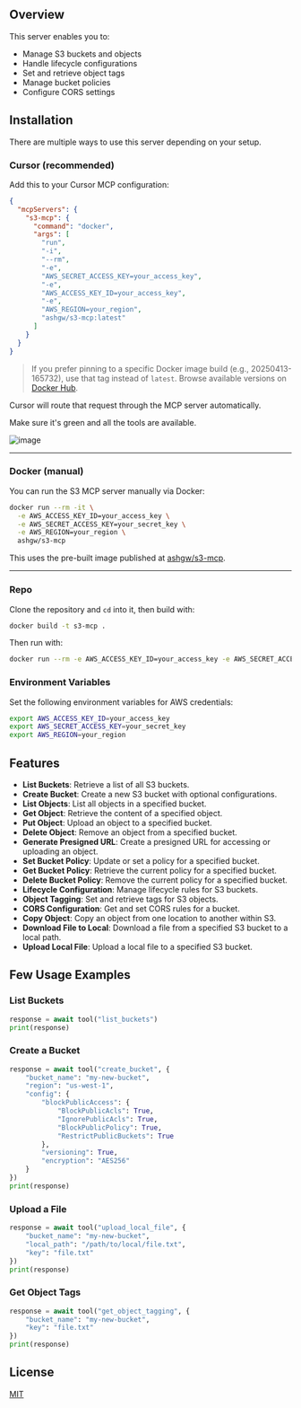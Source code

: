 ## Overview

This server enables you to:

- Manage S3 buckets and objects
- Handle lifecycle configurations
- Set and retrieve object tags
- Manage bucket policies
- Configure CORS settings

## Installation

There are multiple ways to use this server depending on your setup.

### Cursor (recommended)

Add this to your Cursor MCP configuration:

```json
{
  "mcpServers": {
    "s3-mcp": {
      "command": "docker",
      "args": [
        "run",
        "-i",
        "--rm",
        "-e",
        "AWS_SECRET_ACCESS_KEY=your_access_key",
        "-e",
        "AWS_ACCESS_KEY_ID=your_access_key",
        "-e",
        "AWS_REGION=your_region",
        "ashgw/s3-mcp:latest"
      ]
    }
  }
}
```

> If you prefer pinning to a specific Docker image build (e.g., 20250413-165732), use that tag instead of `latest`. Browse available versions on [Docker Hub](https://hub.docker.com/r/ashgw/s3-mcp/tags).

Cursor will route that request through the MCP server automatically.

Make sure it's green and all the tools are available.

![image](https://github.com/user-attachments/assets/6b37044d-e6f3-447a-8809-4431822c0731)

---

### Docker (manual)

You can run the S3 MCP server manually via Docker:

```bash
docker run --rm -it \
  -e AWS_ACCESS_KEY_ID=your_access_key \
  -e AWS_SECRET_ACCESS_KEY=your_secret_key \
  -e AWS_REGION=your_region \
  ashgw/s3-mcp
```

This uses the pre-built image published at [ashgw/s3-mcp](https://hub.docker.com/repository/docker/ashgw/s3-mcp).

---

### Repo

Clone the repository and `cd` into it, then build with:

```bash
docker build -t s3-mcp .
```

Then run with:

```bash
docker run --rm -e AWS_ACCESS_KEY_ID=your_access_key -e AWS_SECRET_ACCESS_KEY=your_secret_key -e AWS_REGION=your_region s3-mcp
```

### Environment Variables

Set the following environment variables for AWS credentials:

```bash
export AWS_ACCESS_KEY_ID=your_access_key
export AWS_SECRET_ACCESS_KEY=your_secret_key
export AWS_REGION=your_region
```

## Features

- **List Buckets**: Retrieve a list of all S3 buckets.
- **Create Bucket**: Create a new S3 bucket with optional configurations.
- **List Objects**: List all objects in a specified bucket.
- **Get Object**: Retrieve the content of a specified object.
- **Put Object**: Upload an object to a specified bucket.
- **Delete Object**: Remove an object from a specified bucket.
- **Generate Presigned URL**: Create a presigned URL for accessing or uploading an object.
- **Set Bucket Policy**: Update or set a policy for a specified bucket.
- **Get Bucket Policy**: Retrieve the current policy for a specified bucket.
- **Delete Bucket Policy**: Remove the current policy for a specified bucket.
- **Lifecycle Configuration**: Manage lifecycle rules for S3 buckets.
- **Object Tagging**: Set and retrieve tags for S3 objects.
- **CORS Configuration**: Get and set CORS rules for a bucket.
- **Copy Object**: Copy an object from one location to another within S3.
- **Download File to Local**: Download a file from a specified S3 bucket to a local path.
- **Upload Local File**: Upload a local file to a specified S3 bucket.

## Few Usage Examples

### List Buckets

```python
response = await tool("list_buckets")
print(response)
```

### Create a Bucket

```python
response = await tool("create_bucket", {
    "bucket_name": "my-new-bucket",
    "region": "us-west-1",
    "config": {
        "blockPublicAccess": {
            "BlockPublicAcls": True,
            "IgnorePublicAcls": True,
            "BlockPublicPolicy": True,
            "RestrictPublicBuckets": True
        },
        "versioning": True,
        "encryption": "AES256"
    }
})
print(response)
```

### Upload a File

```python
response = await tool("upload_local_file", {
    "bucket_name": "my-new-bucket",
    "local_path": "/path/to/local/file.txt",
    "key": "file.txt"
})
print(response)
```

### Get Object Tags

```python
response = await tool("get_object_tagging", {
    "bucket_name": "my-new-bucket",
    "key": "file.txt"
})
print(response)
```

## License

[MIT](/LICENSE)
